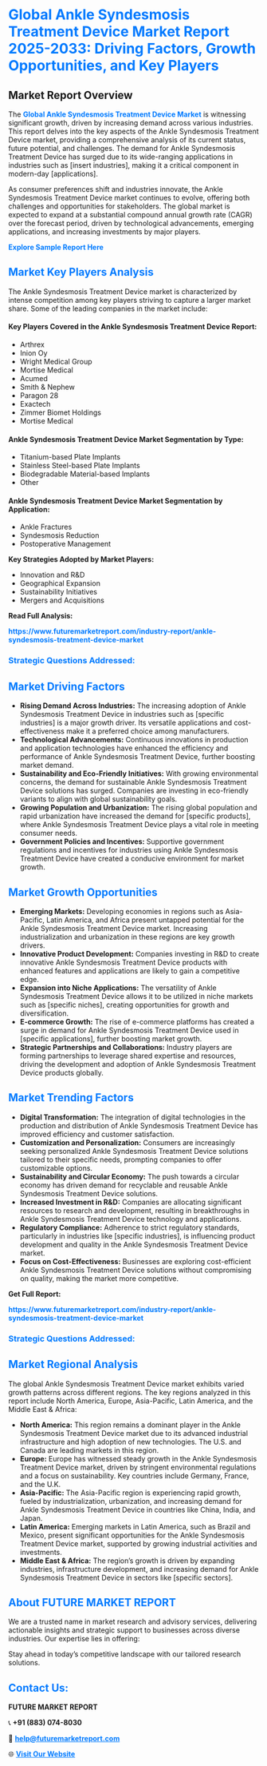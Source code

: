<h1 style="color: #007BFF;">Global Ankle Syndesmosis Treatment Device Market Report 2025-2033: Driving Factors, Growth Opportunities, and Key Players</h1>

<section id="overview">
<h2>Market Report Overview</h2>
<p>The <a href="https://www.futuremarketreport.com/industry-report/ankle-syndesmosis-treatment-device-market" style="color: #007BFF; text-decoration: none;"><strong>Global Ankle Syndesmosis Treatment Device Market</strong></a> is witnessing significant growth, driven by increasing demand across various industries. This report delves into the key aspects of the Ankle Syndesmosis Treatment Device market, providing a comprehensive analysis of its current status, future potential, and challenges. The demand for Ankle Syndesmosis Treatment Device has surged due to its wide-ranging applications in industries such as [insert industries], making it a critical component in modern-day [applications].</p>
<p>As consumer preferences shift and industries innovate, the Ankle Syndesmosis Treatment Device market continues to evolve, offering both challenges and opportunities for stakeholders. The global market is expected to expand at a substantial compound annual growth rate (CAGR) over the forecast period, driven by technological advancements, emerging applications, and increasing investments by major players.</p>
</section>

<section id="overview">
<p><a href="https://www.futuremarketreport.com/request-sample/reportId=79841" style="color: #007BFF; text-decoration: none;"><strong>Explore Sample Report Here</strong></a></p>
</section>

<section id="key-players">
<h2 style="color: #007BFF;">Market Key Players Analysis</h2>
<p>The Ankle Syndesmosis Treatment Device market is characterized by intense competition among key players striving to capture a larger market share. Some of the leading companies in the market include:</p>
<h4>Key Players Covered in the Ankle Syndesmosis Treatment Device Report:</h4>
<ul><li>Arthrex</li><li>Inion Oy</li><li>Wright Medical Group</li><li>Mortise Medical</li><li>Acumed</li><li>Smith &amp; Nephew</li><li>Paragon 28</li><li>Exactech</li><li>Zimmer Biomet Holdings</li><li>Mortise Medical</li></ul>
<h4>Ankle Syndesmosis Treatment Device Market Segmentation by Type:</h4>
<ul><li>Titanium-based Plate Implants</li><li>Stainless Steel-based Plate Implants</li><li>Biodegradable Material-based Implants</li><li>Other</li></ul>

<h4>Ankle Syndesmosis Treatment Device Market Segmentation by Application:</h4>
<ul><li>Ankle Fractures</li><li>Syndesmosis Reduction</li><li>Postoperative Management</li></ul>
<p><strong>Key Strategies Adopted by Market Players:</strong></p>
<ul>
<li>Innovation and R&D</li>
<li>Geographical Expansion</li>
<li>Sustainability Initiatives</li>
<li>Mergers and Acquisitions</li>
</ul>
</section>

<section>
<p><strong>Read Full Analysis: </strong></p><a href="https://www.futuremarketreport.com/industry-report/ankle-syndesmosis-treatment-device-market" style="color: #007BFF; text-decoration: none;"><strong>https://www.futuremarketreport.com/industry-report/ankle-syndesmosis-treatment-device-market</strong></a>
<h3 style="color: #007BFF;">Strategic Questions Addressed:</h3>
</section>

<section id="driving-factors">
<h2 style="color: #007BFF;">Market Driving Factors</h2>
<ul>
<li><strong>Rising Demand Across Industries:</strong> The increasing adoption of Ankle Syndesmosis Treatment Device in industries such as [specific industries] is a major growth driver. Its versatile applications and cost-effectiveness make it a preferred choice among manufacturers.</li>
<li><strong>Technological Advancements:</strong> Continuous innovations in production and application technologies have enhanced the efficiency and performance of Ankle Syndesmosis Treatment Device, further boosting market demand.</li>
<li><strong>Sustainability and Eco-Friendly Initiatives:</strong> With growing environmental concerns, the demand for sustainable Ankle Syndesmosis Treatment Device solutions has surged. Companies are investing in eco-friendly variants to align with global sustainability goals.</li>
<li><strong>Growing Population and Urbanization:</strong> The rising global population and rapid urbanization have increased the demand for [specific products], where Ankle Syndesmosis Treatment Device plays a vital role in meeting consumer needs.</li>
<li><strong>Government Policies and Incentives:</strong> Supportive government regulations and incentives for industries using Ankle Syndesmosis Treatment Device have created a conducive environment for market growth.</li>
</ul>
</section>

<section id="growth-opportunities">
<h2 style="color: #007BFF;">Market Growth Opportunities</h2>
<ul>
<li><strong>Emerging Markets:</strong> Developing economies in regions such as Asia-Pacific, Latin America, and Africa present untapped potential for the Ankle Syndesmosis Treatment Device market. Increasing industrialization and urbanization in these regions are key growth drivers.</li>
<li><strong>Innovative Product Development:</strong> Companies investing in R&D to create innovative Ankle Syndesmosis Treatment Device products with enhanced features and applications are likely to gain a competitive edge.</li>
<li><strong>Expansion into Niche Applications:</strong> The versatility of Ankle Syndesmosis Treatment Device allows it to be utilized in niche markets such as [specific niches], creating opportunities for growth and diversification.</li>
<li><strong>E-commerce Growth:</strong> The rise of e-commerce platforms has created a surge in demand for Ankle Syndesmosis Treatment Device used in [specific applications], further boosting market growth.</li>
<li><strong>Strategic Partnerships and Collaborations:</strong> Industry players are forming partnerships to leverage shared expertise and resources, driving the development and adoption of Ankle Syndesmosis Treatment Device products globally.</li>
</ul>
</section>

<section id="trending-factors">
<h2 style="color: #007BFF;">Market Trending Factors</h2>
<ul>
<li><strong>Digital Transformation:</strong> The integration of digital technologies in the production and distribution of Ankle Syndesmosis Treatment Device has improved efficiency and customer satisfaction.</li>
<li><strong>Customization and Personalization:</strong> Consumers are increasingly seeking personalized Ankle Syndesmosis Treatment Device solutions tailored to their specific needs, prompting companies to offer customizable options.</li>
<li><strong>Sustainability and Circular Economy:</strong> The push towards a circular economy has driven demand for recyclable and reusable Ankle Syndesmosis Treatment Device solutions.</li>
<li><strong>Increased Investment in R&D:</strong> Companies are allocating significant resources to research and development, resulting in breakthroughs in Ankle Syndesmosis Treatment Device technology and applications.</li>
<li><strong>Regulatory Compliance:</strong> Adherence to strict regulatory standards, particularly in industries like [specific industries], is influencing product development and quality in the Ankle Syndesmosis Treatment Device market.</li>
<li><strong>Focus on Cost-Effectiveness:</strong> Businesses are exploring cost-efficient Ankle Syndesmosis Treatment Device solutions without compromising on quality, making the market more competitive.</li>
</ul>
</section>

<section>
<p><strong>Get Full Report: </strong></p><a href="https://www.futuremarketreport.com/industry-report/ankle-syndesmosis-treatment-device-market" style="color: #007BFF; text-decoration: none;"><strong>https://www.futuremarketreport.com/industry-report/ankle-syndesmosis-treatment-device-market</strong></a>
<h3 style="color: #007BFF;">Strategic Questions Addressed:</h3>
</section>


<section id="regional-analysis">
<h2 style="color: #007BFF;">Market Regional Analysis</h2>
<p>The global Ankle Syndesmosis Treatment Device market exhibits varied growth patterns across different regions. The key regions analyzed in this report include North America, Europe, Asia-Pacific, Latin America, and the Middle East & Africa:</p>
<ul>
<li><strong>North America:</strong> This region remains a dominant player in the Ankle Syndesmosis Treatment Device market due to its advanced industrial infrastructure and high adoption of new technologies. The U.S. and Canada are leading markets in this region.</li>
<li><strong>Europe:</strong> Europe has witnessed steady growth in the Ankle Syndesmosis Treatment Device market, driven by stringent environmental regulations and a focus on sustainability. Key countries include Germany, France, and the U.K.</li>
<li><strong>Asia-Pacific:</strong> The Asia-Pacific region is experiencing rapid growth, fueled by industrialization, urbanization, and increasing demand for Ankle Syndesmosis Treatment Device in countries like China, India, and Japan.</li>
<li><strong>Latin America:</strong> Emerging markets in Latin America, such as Brazil and Mexico, present significant opportunities for the Ankle Syndesmosis Treatment Device market, supported by growing industrial activities and investments.</li>
<li><strong>Middle East & Africa:</strong> The region’s growth is driven by expanding industries, infrastructure development, and increasing demand for Ankle Syndesmosis Treatment Device in sectors like [specific sectors].</li>
</ul>
</section>

<footer>
<h2 style="color: #007BFF;">About FUTURE MARKET REPORT</h2>
<p>We are a trusted name in market research and advisory services, delivering actionable insights and strategic support to businesses across diverse industries. Our expertise lies in offering:</p>

<p>Stay ahead in today’s competitive landscape with our tailored research solutions.</p>

<h2 style="color: #007BFF;">Contact Us:</h2>
<p><strong>FUTURE MARKET REPORT</strong></p>
<p>📞 <strong>+91 (883) 074-8030</strong></p>
<p>📧 <strong><a href="mailto:help@futuremarketreport.com" style="color: #007BFF;">help@futuremarketreport.com</a></strong></p>
<p>🌐 <strong><a href="https://www.futuremarketreport.com/" style="color: #007BFF;">Visit Our Website</a></strong></p>
</footer>
